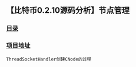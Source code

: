 ## 【比特币0.2.10源码分析】节点管理
### [目录](../README.md)
### [项目地址](https://github.com/lijinchao2007/bitcoin_0_2_10)

    ThreadSocketHandler创建CNode的过程
